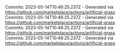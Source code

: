 Commits: 2023-05-14T10:48:25.237Z - Generated via https://github.com/marketplace/actions/artificial-grass
<br>
Commits: 2023-05-14T10:48:25.237Z - Generated via https://github.com/marketplace/actions/artificial-grass
<br>
Commits: 2023-05-14T10:48:25.237Z - Generated via https://github.com/marketplace/actions/artificial-grass
<br>
Commits: 2023-05-14T10:48:25.237Z - Generated via https://github.com/marketplace/actions/artificial-grass
<br>
